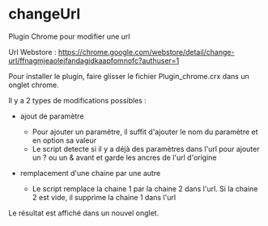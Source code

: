 # changeUrl
Plugin Chrome pour modifier une url

Url Webstore : https://chrome.google.com/webstore/detail/change-url/ffnagmjeaolejfandagidkaapfomnofc?authuser=1

Pour installer le plugin, faire glisser le fichier Plugin_chrome.crx dans un onglet chrome.

Il y a 2 types de modifications possibles :
- ajout de paramètre
  - Pour ajouter un paramètre, il suffit d'ajouter le nom du paramètre et en option sa valeur
  - Le script detecte si il y a déjà des paramètres dans l'url pour ajouter un ? ou un & avant et garde les ancres de l'url d'origine
 
- remplacement d'une chaine par une autre
  - Le script remplace la chaine 1 par la chaine 2 dans l'url. Si la chaine 2 est vide, il supprime la chaine 1 dans l'url
  
Le résultat est affiché dans un nouvel onglet.
